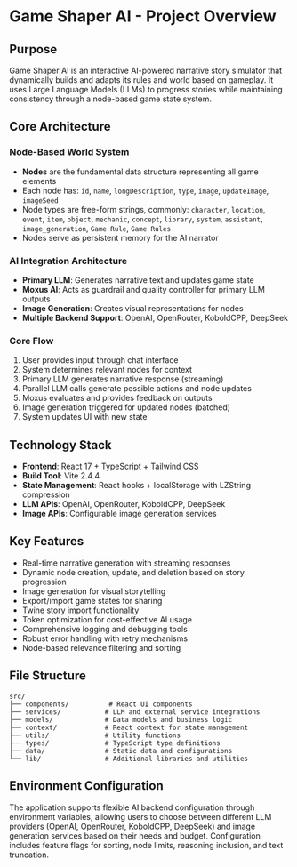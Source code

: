 # Game Shaper AI - Project Overview

## Purpose
Game Shaper AI is an interactive AI-powered narrative story simulator that dynamically builds and adapts its rules and world based on gameplay. It uses Large Language Models (LLMs) to progress stories while maintaining consistency through a node-based game state system.

## Core Architecture

### Node-Based World System
- **Nodes** are the fundamental data structure representing all game elements
- Each node has: `id`, `name`, `longDescription`, `type`, `image`, `updateImage`, `imageSeed`
- Node types are free-form strings, commonly: `character`, `location`, `event`, `item`, `object`, `mechanic`, `concept`, `library`, `system`, `assistant`, `image_generation`, `Game Rule`, `Game Rules`
- Nodes serve as persistent memory for the AI narrator

### AI Integration Architecture
- **Primary LLM**: Generates narrative text and updates game state
- **Moxus AI**: Acts as guardrail and quality controller for primary LLM outputs
- **Image Generation**: Creates visual representations for nodes
- **Multiple Backend Support**: OpenAI, OpenRouter, KoboldCPP, DeepSeek

### Core Flow
1. User provides input through chat interface
2. System determines relevant nodes for context
3. Primary LLM generates narrative response (streaming)
4. Parallel LLM calls generate possible actions and node updates
5. Moxus evaluates and provides feedback on outputs
6. Image generation triggered for updated nodes (batched)
7. System updates UI with new state

## Technology Stack
- **Frontend**: React 17 + TypeScript + Tailwind CSS
- **Build Tool**: Vite 2.4.4
- **State Management**: React hooks + localStorage with LZString compression
- **LLM APIs**: OpenAI, OpenRouter, KoboldCPP, DeepSeek
- **Image APIs**: Configurable image generation services

## Key Features
- Real-time narrative generation with streaming responses
- Dynamic node creation, update, and deletion based on story progression
- Image generation for visual storytelling
- Export/import game states for sharing
- Twine story import functionality
- Token optimization for cost-effective AI usage
- Comprehensive logging and debugging tools
- Robust error handling with retry mechanisms
- Node-based relevance filtering and sorting

## File Structure
```
src/
├── components/          # React UI components
├── services/           # LLM and external service integrations
├── models/             # Data models and business logic
├── context/            # React context for state management
├── utils/              # Utility functions
├── types/              # TypeScript type definitions
├── data/               # Static data and configurations
└── lib/                # Additional libraries and utilities
```

## Environment Configuration
The application supports flexible AI backend configuration through environment variables, allowing users to choose between different LLM providers (OpenAI, OpenRouter, KoboldCPP, DeepSeek) and image generation services based on their needs and budget. Configuration includes feature flags for sorting, node limits, reasoning inclusion, and text truncation. 